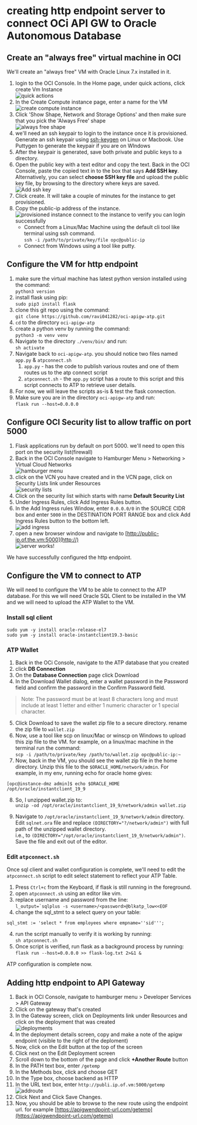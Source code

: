 # creating http endpoint server to connect OCi API GW to Oracle Autonomous Database
## Create an "always free" virtual machine in OCI
We'll create an "always free" VM with Oracle Linux 7.x installed in it.
1. login to the OCI Console. In the Home page, under quick actions, click create Vm Instance
<br>![quick actions](./screenshots/quickactions.jpg)
2. In the Create Compute instance page, enter a name for the VM
<br>![create compute instance](./screenshots/createcompute.jpg)
3. Click 'Show Shape, Network and Storage Options' and then make sure that you pick the 'Always Free' shape
<br>![always free shape](./screenshots/alwaysfree.jpg)
4. we'll need an ssh keypair to login to the instance once it is provisioned. Generate an ssh keypair using [ssh-keygen](https://www.ssh.com/ssh/keygen/) on Linux or Macbook. Use Puttygen to generate the keypair if you are on WIndows
5. After the keypair is generated, save both private and public keys to a directory.
6. Open the public key with a text editor and copy the text. Back in the OCI Console, paste the copied text in to the box that says **Add SSH key**. Alternatively, you can select **choose SSH key file** and upload the public key file, by browsing to the directory where keys are saved.
<br>![Add ssh key](./screenshots/sshkey.jpg)
7. Click create. It will take a couple of minutes for the instance to get provisioned.
8. Copy the public-ip address of the instance. 
<br>![provisioned instance](./screenshots/runninginstance.jpg)
connect to the instance to verify you can login successfully
   * Connect from a Linux/Mac Machine using the default cli tool like terminal using ssh command.
   <br>`ssh -i /path/to/private/key/file opc@public-ip`
   * Connect from Windows using a tool like putty.

## Configure the VM for http endpoint
1. make sure the virtual machine has latest python version installed using the command:
<br>`python3 version`
1. install flask using pip:
<br> `sudo pip3 install flask`
1. clone this git repo using the command:
<br>`git clone https://github.com/ravi041282/oci-apigw-atp.git`
1. `cd` to the directory `oci-apigw-atp`
1. create a python venv by running the command:
<br> `python3 -m venv venv`
1. Navigate to the directory `./venv/bin/` and run: <br>`sh activate`
1. Navigate back to `oci-apigw-atp`. you should notice two files named `app.py` & `atpconnect.sh`
   1. `app.py` - has the code to publish various routes and one of them routes us to the atp connect script
   1. `atpconnect.sh` - the `app.py` script has a route to this script and this script connects to ATP to retrieve user details.
1. For now, we will leave the scripts as-is & test the flask connection.
1. Make sure you are in the directory `oci-apigw-atp` and run: <br>`flask run --host=0.0.0.0`

## Configure OCI Security list to allow traffic on port 5000
1. Flask applications run by default on port 5000. we'll need to open this port on the security list(firewall)
1. Back in the OCI Console navigate to Hamburger Menu > Networking > Virtual Cloud Networks
<br>![hamburger menu](./screenshots/hamburger.JPG)
1. click on the VCN you have created and in the VCN page, click on Security Lists link under Resources
<br>![security lists](./screenshots/securitylists.JPG)
1. Click on the security list wihich starts with name **Default Security List**
1. Under Ingress Rules, click Add Ingress Rules button.
1. In the Add Ingress rules Window, enter `0.0.0.0/0` in the SOURCE CIDR box and enter `5000` in the DESTINATION PORT RANGE box and click Add Ingress Rules button to the bottom left.
<br>![add ingress](./screenshots/addingress.JPG)
1. open a new browser window and navigate to [http://public-ip.of.the.vm:5000](http://)
<br>![server works!](./screenshots/serverworks.JPG)

We have successfully configured the http endpoint.

## Configure the VM to connect to ATP
We will need to configure the VM to be able to connect to the ATP database. For this we will need Oracle SQL Client to be installed in the VM and we will need to upload the ATP Wallet to the VM.
### Install sql client
```
sudo yum -y install oracle-release-el7
sudo yum -y install oracle-instantclient19.3-basic
```
### ATP Wallet
1. Back in the OCi Console, navigate to the ATP database that you created
1. click **DB Connection**
1. On the **Database Connection** page click Download
1. In the Download Wallet dialog, enter a wallet password in the Password field and confirm the password in the Confirm Password field. 
> Note: The password must be at least 8 characters long and must include at least 1 letter and either 1 numeric character or 1 special character.
5. Click Download to save the wallet zip file to a secure directory. rename the zip file to `wallet.zip`
6. Now, use a tool like scp on linux/Mac or winscp on Windows to upload this zip file to the VM. for example, on a linux/mac machine in the terminal run the command:<br>
`scp -i /path/to/private/key /path/to/wallet.zip opc@public-ip:~` 
7. Now, back in the VM, you should see the wallet zip file in the home directory. Unzip this file to the `$ORACLE_HOME/network/admin`. For example, in my env, running echo for oracle home gives:
```
[opc@instance-dmz admin]$ echo $ORACLE_HOME
/opt/oracle/instantclient_19_9
``` 
8. So, I unzipped wallet.zip to: <br>
`unzip -od /opt/oracle/instantclient_19_9/network/admin wallet.zip`

9. Navigate to `/opt/oracle/instantclient_19_9/network/admin` directory. Edit `sqlnet.ora` file and replace `(DIRECTORY="?/network/admin")` with full path of the unzipped wallet directory.<br>
i.e., to `(DIRECTORY="/opt/oracle/instantclient_19_9/network/admin")`. Save the file and exit out of the editor.

### Edit `atpconnect.sh`
Once sql client and wallet configuration is complete, we'll need to edit the `atpconnect.sh` script to edit select statement to reflect your ATP Table.
1. Press `Ctrl+c` from the Keyboard, if flask is still running in the foreground. 
1. open `atpconnect.sh` using an editor like vim.
1. replace username and password from the line:<br>
```l_output=`sqlplus -s <username>/<password>@blkatp_low<<EOF```
1. change the sql_stmt to a select query on your table:<br>
```
sql_stmt := 'select * from employees where empname=''sid''';
```
4. run the script manually to verify it is working by running:<br> `sh atpconnect.sh`
5. Once script is verified, run flask as a background process by running:
<br> `flask run --host=0.0.0.0 >> flask-log.txt 2>&1 &`

ATP configuration is complete now. 
## Adding http endpoint to API Gateway
1. Back in OCI Console, navigate to hamburger menu > Developer Services > API Gateway
2. Click on the gateway that's created
3. In the Gateway screen, click on Deployments link under Resources and click on the deployment that was created
<br>![deployments](./screenshots/deployments.JPG)
4. In the deployment details screen, copy and make a note of the apigw endpoint (visible to the right of the deploment) 
5. Now, click on the Edit button at the top of the screen
5. Click next on the Edit Deployment screen
6. Scroll down to the bottom of the page and click **+Another Route** button
7. In the PATH text box, enter `/getemp`
8. In the Methods box, click and choose GET
9. In the Type box, choose backend as HTTP
10. In the URL text box, enter `http://publi.ip.of.vm:5000/getemp`
<br> ![addroute](./screenshots/route.JPG)
11. Click Next and Click Save Changes.
12. Now, you should be able to browse to the new route using the endpoint url. for example [https://apigwendpoint-url.com/getemp](https://apigwendpoint-url.com/getemp)















